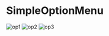 # SimpleOptionMenu
![op1](https://user-images.githubusercontent.com/87475295/132090801-7b60b2a4-b827-40be-8473-7fb3c3f83b3a.jpeg)
![op2](https://user-images.githubusercontent.com/87475295/132090807-50bbe8b2-28b0-4a26-981d-1c86bf13a6c1.jpeg)
![op3](https://user-images.githubusercontent.com/87475295/132090815-81b1ad02-e7c1-4d66-a1c8-8c41bd47f3d0.jpeg)
